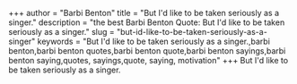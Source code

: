+++
author = "Barbi Benton"
title = "But I'd like to be taken seriously as a singer."
description = "the best Barbi Benton Quote: But I'd like to be taken seriously as a singer."
slug = "but-id-like-to-be-taken-seriously-as-a-singer"
keywords = "But I'd like to be taken seriously as a singer.,barbi benton,barbi benton quotes,barbi benton quote,barbi benton sayings,barbi benton saying,quotes, sayings,quote, saying, motivation"
+++
But I'd like to be taken seriously as a singer.
